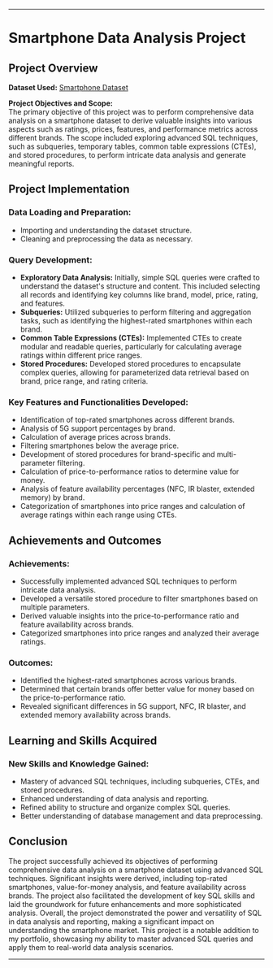 
---

# Smartphone Data Analysis Project

## Project Overview

**Dataset Used:** [Smartphone Dataset](https://www.kaggle.com/datasets/jenilhareshbhaighori/smartphone-data-analysis-using)

**Project Objectives and Scope:**  
The primary objective of this project was to perform comprehensive data analysis on a smartphone dataset to derive valuable insights into various aspects such as ratings, prices, features, and performance metrics across different brands. The scope included exploring advanced SQL techniques, such as subqueries, temporary tables, common table expressions (CTEs), and stored procedures, to perform intricate data analysis and generate meaningful reports.

## Project Implementation

### Data Loading and Preparation:
- Importing and understanding the dataset structure.
- Cleaning and preprocessing the data as necessary.

### Query Development:
- **Exploratory Data Analysis:** Initially, simple SQL queries were crafted to understand the dataset's structure and content. This included selecting all records and identifying key columns like brand, model, price, rating, and features.
- **Subqueries:** Utilized subqueries to perform filtering and aggregation tasks, such as identifying the highest-rated smartphones within each brand.
- **Common Table Expressions (CTEs):** Implemented CTEs to create modular and readable queries, particularly for calculating average ratings within different price ranges.
- **Stored Procedures:** Developed stored procedures to encapsulate complex queries, allowing for parameterized data retrieval based on brand, price range, and rating criteria.

### Key Features and Functionalities Developed:
- Identification of top-rated smartphones across different brands.
- Analysis of 5G support percentages by brand.
- Calculation of average prices across brands.
- Filtering smartphones below the average price.
- Development of stored procedures for brand-specific and multi-parameter filtering.
- Calculation of price-to-performance ratios to determine value for money.
- Analysis of feature availability percentages (NFC, IR blaster, extended memory) by brand.
- Categorization of smartphones into price ranges and calculation of average ratings within each range using CTEs.

## Achievements and Outcomes

### Achievements:
- Successfully implemented advanced SQL techniques to perform intricate data analysis.
- Developed a versatile stored procedure to filter smartphones based on multiple parameters.
- Derived valuable insights into the price-to-performance ratio and feature availability across brands.
- Categorized smartphones into price ranges and analyzed their average ratings.

### Outcomes:
- Identified the highest-rated smartphones across various brands.
- Determined that certain brands offer better value for money based on the price-to-performance ratio.
- Revealed significant differences in 5G support, NFC, IR blaster, and extended memory availability across brands.

## Learning and Skills Acquired

### New Skills and Knowledge Gained:
- Mastery of advanced SQL techniques, including subqueries, CTEs, and stored procedures.
- Enhanced understanding of data analysis and reporting.
- Refined ability to structure and organize complex SQL queries.
- Better understanding of database management and data preprocessing.

## Conclusion
The project successfully achieved its objectives of performing comprehensive data analysis on a smartphone dataset using advanced SQL techniques. Significant insights were derived, including top-rated smartphones, value-for-money analysis, and feature availability across brands. The project also facilitated the development of key SQL skills and laid the groundwork for future enhancements and more sophisticated analysis. Overall, the project demonstrated the power and versatility of SQL in data analysis and reporting, making a significant impact on understanding the smartphone market. This project is a notable addition to my portfolio, showcasing my ability to master advanced SQL queries and apply them to real-world data analysis scenarios.

---
